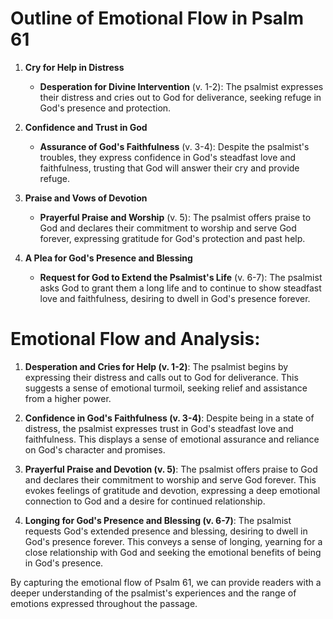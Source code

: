 # Outline of Emotional Flow in Psalm 61

1. **Cry for Help in Distress** 
    - **Desperation for Divine Intervention** (v. 1-2): The psalmist expresses their distress and cries out to God for deliverance, seeking refuge in God's presence and protection.

2. **Confidence and Trust in God**
    - **Assurance of God's Faithfulness** (v. 3-4): Despite the psalmist's troubles, they express confidence in God's steadfast love and faithfulness, trusting that God will answer their cry and provide refuge.

3. **Praise and Vows of Devotion**
    - **Prayerful Praise and Worship** (v. 5): The psalmist offers praise to God and declares their commitment to worship and serve God forever, expressing gratitude for God's protection and past help.

4. **A Plea for God's Presence and Blessing**
    - **Request for God to Extend the Psalmist's Life** (v. 6-7): The psalmist asks God to grant them a long life and to continue to show steadfast love and faithfulness, desiring to dwell in God's presence forever.

# Emotional Flow and Analysis:

1. **Desperation and Cries for Help (v. 1-2)**: The psalmist begins by expressing their distress and calls out to God for deliverance. This suggests a sense of emotional turmoil, seeking relief and assistance from a higher power.

2. **Confidence in God's Faithfulness (v. 3-4)**: Despite being in a state of distress, the psalmist expresses trust in God's steadfast love and faithfulness. This displays a sense of emotional assurance and reliance on God's character and promises.

3. **Prayerful Praise and Devotion (v. 5)**: The psalmist offers praise to God and declares their commitment to worship and serve God forever. This evokes feelings of gratitude and devotion, expressing a deep emotional connection to God and a desire for continued relationship.

4. **Longing for God's Presence and Blessing (v. 6-7)**: The psalmist requests God's extended presence and blessing, desiring to dwell in God's presence forever. This conveys a sense of longing, yearning for a close relationship with God and seeking the emotional benefits of being in God's presence.

By capturing the emotional flow of Psalm 61, we can provide readers with a deeper understanding of the psalmist's experiences and the range of emotions expressed throughout the passage.